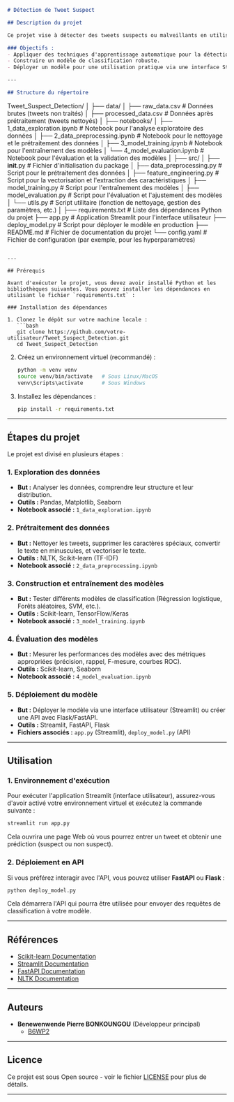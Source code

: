 ```markdown
# Détection de Tweet Suspect

## Description du projet

Ce projet vise à détecter des tweets suspects ou malveillants en utilisant des techniques d'apprentissage automatique. L'objectif est de classer les tweets en catégories : **suspect** ou **non suspect**, en utilisant des modèles de classification. Nous allons appliquer une série d'étapes, incluant l'exploration des données, le prétraitement du texte, l'entraînement de modèles et le déploiement d'une solution pratique.

### Objectifs :
- Appliquer des techniques d'apprentissage automatique pour la détection de discours suspect.
- Construire un modèle de classification robuste.
- Déployer un modèle pour une utilisation pratique via une interface Streamlit ou une API.

---

## Structure du répertoire

```
Tweet_Suspect_Detection/
│
├── data/
│   ├── raw_data.csv          # Données brutes (tweets non traités)
│   ├── processed_data.csv    # Données après prétraitement (tweets nettoyés)
│
├── notebooks/
│   ├── 1_data_exploration.ipynb   # Notebook pour l'analyse exploratoire des données
│   ├── 2_data_preprocessing.ipynb # Notebook pour le nettoyage et le prétraitement des données
│   ├── 3_model_training.ipynb     # Notebook pour l'entraînement des modèles
│   └── 4_model_evaluation.ipynb   # Notebook pour l'évaluation et la validation des modèles
│
├── src/
│   ├── __init__.py            # Fichier d'initialisation du package
│   ├── data_preprocessing.py   # Script pour le prétraitement des données
│   ├── feature_engineering.py  # Script pour la vectorisation et l'extraction des caractéristiques
│   ├── model_training.py      # Script pour l'entraînement des modèles
│   ├── model_evaluation.py    # Script pour l'évaluation et l'ajustement des modèles
│   └── utils.py               # Script utilitaire (fonction de nettoyage, gestion des paramètres, etc.)
│
├── requirements.txt           # Liste des dépendances Python du projet
├── app.py                     # Application Streamlit pour l'interface utilisateur
├── deploy_model.py            # Script pour déployer le modèle en production
├── README.md                  # Fichier de documentation du projet
└── config.yaml                # Fichier de configuration (par exemple, pour les hyperparamètres)
```

---

## Prérequis

Avant d'exécuter le projet, vous devez avoir installé Python et les bibliothèques suivantes. Vous pouvez installer les dépendances en utilisant le fichier `requirements.txt` :

### Installation des dépendances

1. Clonez le dépôt sur votre machine locale :
   ```bash
   git clone https://github.com/votre-utilisateur/Tweet_Suspect_Detection.git
   cd Tweet_Suspect_Detection
   ```

2. Créez un environnement virtuel (recommandé) :
   ```bash
   python -m venv venv
   source venv/bin/activate   # Sous Linux/MacOS
   venv\Scripts\activate      # Sous Windows
   ```

3. Installez les dépendances :
   ```bash
   pip install -r requirements.txt
   ```

---

## Étapes du projet

Le projet est divisé en plusieurs étapes :

### 1. Exploration des données
- **But :** Analyser les données, comprendre leur structure et leur distribution.
- **Outils :** Pandas, Matplotlib, Seaborn
- **Notebook associé :** `1_data_exploration.ipynb`

### 2. Prétraitement des données
- **But :** Nettoyer les tweets, supprimer les caractères spéciaux, convertir le texte en minuscules, et vectoriser le texte.
- **Outils :** NLTK, Scikit-learn (TF-IDF)
- **Notebook associé :** `2_data_preprocessing.ipynb`

### 3. Construction et entraînement des modèles
- **But :** Tester différents modèles de classification (Régression logistique, Forêts aléatoires, SVM, etc.).
- **Outils :** Scikit-learn, TensorFlow/Keras
- **Notebook associé :** `3_model_training.ipynb`

### 4. Évaluation des modèles
- **But :** Mesurer les performances des modèles avec des métriques appropriées (précision, rappel, F-mesure, courbes ROC).
- **Outils :** Scikit-learn, Seaborn
- **Notebook associé :** `4_model_evaluation.ipynb`

### 5. Déploiement du modèle
- **But :** Déployer le modèle via une interface utilisateur (Streamlit) ou créer une API avec Flask/FastAPI.
- **Outils :** Streamlit, FastAPI, Flask
- **Fichiers associés :** `app.py` (Streamlit), `deploy_model.py` (API)

---

## Utilisation

### 1. Environnement d'exécution
Pour exécuter l'application Streamlit (interface utilisateur), assurez-vous d'avoir activé votre environnement virtuel et exécutez la commande suivante :

```bash
streamlit run app.py
```

Cela ouvrira une page Web où vous pourrez entrer un tweet et obtenir une prédiction (suspect ou non suspect).

### 2. Déploiement en API
Si vous préférez interagir avec l'API, vous pouvez utiliser **FastAPI** ou **Flask** :

```bash
python deploy_model.py
```

Cela démarrera l'API qui pourra être utilisée pour envoyer des requêtes de classification à votre modèle.

---

## Références

- [Scikit-learn Documentation](https://scikit-learn.org/stable/documentation.html)
- [Streamlit Documentation](https://streamlit.io/docs)
- [FastAPI Documentation](https://fastapi.tiangolo.com/)
- [NLTK Documentation](https://www.nltk.org/)

---

## Auteurs

- **Benewenwende Pierre BONKOUNGOU** (Développeur principal)
  - [B6WP2](https://github.com/VirtuelsDev/Tweet_Suspect_Detection.git)

---

## Licence

Ce projet est sous Open source - voir le fichier [LICENSE](LICENSE) pour plus de détails.

---